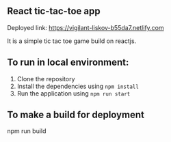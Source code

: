 React tic-tac-toe app
------------------------

Deployed link: https://vigilant-liskov-b55da7.netlify.com

It is a simple tic tac toe game build on reactjs.

To run in local environment:
------------------------------

1. Clone the repository
2. Install the dependencies using `npm install`
3. Run the application using `npm run start`

To make a build for deployment
-------------------------------

npm run build

